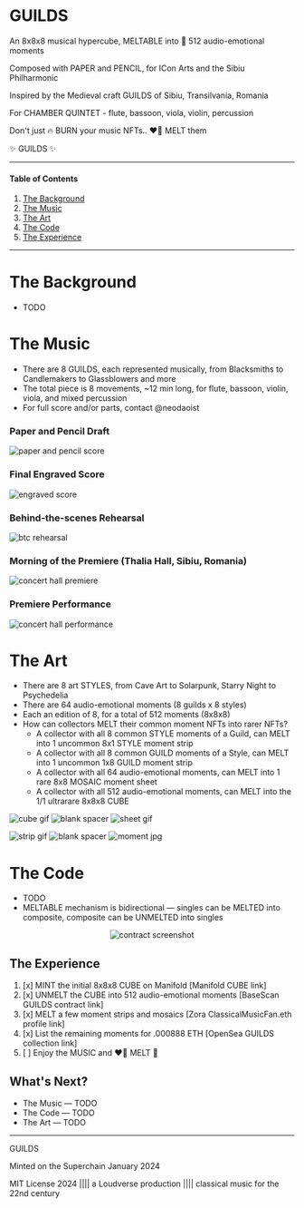 # GUILDS

An 8x8x8 musical hypercube, MELTABLE into 💙 512 audio-emotional moments

Composed with PAPER and PENCIL, for ICon Arts and the Sibiu Philharmonic

Inspired by the Medieval craft GUILDS of Sibiu, Transilvania, Romania

For CHAMBER QUINTET - flute, bassoon, viola, violin, percussion

Don't just 🔥 BURN your music NFTs.. ❤️‍🔥 MELT them

✨ GUILDS ✨

---

#### Table of Contents

1. [The Background](#-The-Background)
2. [The Music](#-The-Music)
3. [The Art](#-The-Art)
4. [The Code](#-The-Code)
5. [The Experience](#-The-Experience)

---

# The Background

- TODO

# The Music

- There are 8 GUILDS, each represented musically, from Blacksmiths to Candlemakers to Glassblowers and more
- The total piece is 8 movements, ~12 min long, for flute, bassoon, violin, viola, and mixed percussion
- For full score and/or parts, contact @neodaoist

### Paper and Pencil Draft
![paper and pencil score](./media/PAPERSCORE.jpg)

### Final Engraved Score
![engraved score](./media/ENGRAVEDSCORE.jpg)

### Behind-the-scenes Rehearsal
![btc rehearsal](./media/REHEARSAL.jpg)

### Morning of the Premiere (Thalia Hall, Sibiu, Romania)
![concert hall premiere](./media/PREMIERE.jpg)

### Premiere Performance
![concert hall performance](./media/PERFORMANCE.jpg)

# The Art

- There are 8 art STYLES, from Cave Art to Solarpunk, Starry Night to Psychedelia
- There are 64 audio-emotional moments (8 guilds x 8 styles)
- Each an edition of 8, for a total of 512 moments (8x8x8)
- How can collectors MELT their common moment NFTs into rarer NFTs?
  - A collector with all 8 common STYLE moments of a Guild, can MELT into 1 uncommon 8x1 STYLE moment strip
  - A collector with all 8 common GUILD moments of a Style, can MELT into 1 uncommon 1x8 GUILD moment strip
  - A collector with all 64 audio-emotional moments, can MELT into 1 rare 8x8 MOSAIC moment sheet
  - A collector with all 512 audio-emotional moments, can MELT into the 1/1 ultrarare 8x8x8 CUBE

![cube gif](./media/CUBE.gif)
![blank spacer](./media/SPACER.png)
![sheet gif](./media/SHEET.gif)

![strip gif](./media/STYLESTRIP.gif)
![blank spacer](./media/SPACER.png)
![moment jpg](./media/MOMENT-glassblowers-solarpunk.jpg)

# The Code

- TODO
- MELTABLE mechanism is bidirectional — singles can be MELTED into composite, composite can be UNMELTED into singles

<div style="text-align: center;">

![contract screenshot](./media/CONTRACT.jpg)

</div>

## The Experience

1. [x] MINT the initial 8x8x8 CUBE on Manifold [Manifold CUBE link]
2. [x] UNMELT the CUBE into 512 audio-emotional moments [BaseScan GUILDS contract link]
3. [x] MELT a few moment strips and mosaics [Zora ClassicalMusicFan.eth profile link]
4. [x] List the remaining moments for .000888 ETH [OpenSea GUILDS collection link]
5. [ ] Enjoy the MUSIC and ❤️‍🔥 MELT 🫠

## What's Next?

- The Music — TODO
- The Code — TODO
- The Art — TODO

---

GUILDS

Minted on the Superchain January 2024

MIT License 2024 |||| a Loudverse production |||| classical music for the 22nd century
